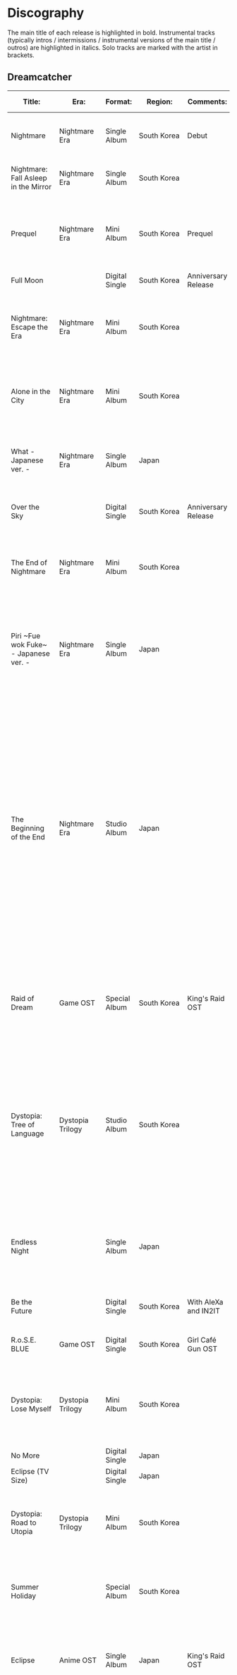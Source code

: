# Discography

The main title of each release is highlighted in bold.
Instrumental tracks (typically intros / intermissions / instrumental versions of the main title / outros) are highlighted in italics.
Solo tracks are marked with the artist in brackets.

## Dreamcatcher

| Title:                                | Era:               | Format:        | Region:       | Comments:            | Release Date: | Track listing: |
| ------------------------------------- | ------------------ | -------------- | ------------- | -------------------- | ------------- | -------------- |
| Nightmare                             | Nightmare Era      | Single Album   | South Korea   | Debut                | 2017-01-13    | 1. *Welcome to Dream*<br/>2. **Chase Me**<br/>3. Emotion<br/>4. *Chase Me* |
| Nightmare: Fall Asleep in the Mirror  | Nightmare Era      | Single Album   | South Korea   |                      | 2017-04-05    | 1. *My Toys*<br/>2. **Good Night**<br/>3. Lullaby<br/> 4. *Good Night* |
| Prequel                               | Nightmare Era      | Mini Album     | South Korea   | Prequel              | 2017-07-27    | 1. *Before and After*<br/>2. **Fly High**<br/>3. Wake Up<br/>4. Sleep Walking<br/>5. Trust Me<br/>6. *Fly High* |
| Full Moon                             |                    | Digital Single | South Korea   | Anniversary Release  | 2018-02-26    | 1. **Full Moon**<br/>2. *Full Moon* |
| Nightmare: Escape the Era             | Nightmare Era      | Mini Album     | South Korea   |                      | 2018-05-10    | 1. *Inside-Outside*<br/>2. **You and I**<br/>3. Mayday<br/>4. Which a Star<br/>5. Scar<br/>6. *You and I* |
| Alone in the City                     | Nightmare Era      | Mini Album     | South Korea   |                      | 2018-09-20    | 1. *Intro*<br/>2. **What**<br/>3. Wonderland<br/>4. Trap<br/>5. July 7th<br/>6. *What* |
| What - Japanese ver. -                | Nightmare Era      | Single Album   | Japan         |                      | 2018-11-21    | 1. **What (Japanese Version)**<br/>2. Chase Me (Japanese Version)<br/>3. I Miss You |
| Over the Sky                          |                    | Digital Single | South Korea   | Anniversary Release  | 2019-01-16    | 1. **Over the Sky**<br/>2. *Over the Sky* |
| The End of Nightmare                  | Nightmare Era      | Mini Album     | South Korea   |                      | 2019-02-13    | 1. *Intro*<br/>2. **Piri**<br/>3. Diamond<br/>4. And There Was No One Left<br/>5. Daydream<br/>6. *Piri* |
| Piri ~Fue wok Fuke~ - Japanese ver. - | Nightmare Era      | Single Album   | Japan         |                      | 2019-03-13    | 1. **Piri (Japanese Version)**<br/>2. Good Night (Japanese Version)<br/>3. Wonderland (Japanese Version) |
| The Beginning of the End              | Nightmare Era      | Studio Album   | Japan         |                      | 2019-09-11    | 1. *Intro*<br/>2. **Breaking Out**<br/>3. My Way<br/>4. Chase Me (Japanese Version)<br/>5. Good Night (Japanese Version)<br/>6. Wonderland (Japanese Version)<br/>7. Piri (Japanese Version)<br/>8. What (Japanese Version)<br/>9. I Miss You<br/>10. And There Was No One Left (Japanese Version)<br/>11. You and I (Japanese Version)<br/>12. *Outro* |
| Raid of Dream                         | Game OST           | Special Album  | South Korea   | King's Raid OST      | 2019-09-18    | 1. *Intro*<br/>2. **Deja Vu**<br/>3. The Curse of the Spider<br/>4. Silent Night<br/>5. Polaris<br/>6. Deja Vu (Japanese Version) |
| Dystopia: Tree of Language            | Dystopia Trilogy   | Studio Album   | South Korea   |                      | 2020-02-18    | 1. *Intro*<br/>2. **Scream**<br/>3. Tension<br/>4. Red Sun<br/>5. Black or White<br/>6. Jazz Bar<br/>7. Sahara<br/>8. In the Frozen<br/>9. Daybreak<br/>10. Full Moon<br/>11. Over the Sky<br/>12. *Outro*<br/>13. *Scream*<br/>14. Paradise [Siyeon] |
| Endless Night                         |                    | Single Album   | Japan         |                      | 2020-03-11    | 1. **Endless Night**<br/>2. Over the Sky (Japanese Version)<br/>3. Silent Night (Japanese Version) |
| Be the Future                         |                    | Digital Single | South Korea   | With AleXa and IN2IT | 2020-05-01    | 1. **Be the Future**<br/>2. *Be the Future* |
| R.o.S.E. BLUE                         | Game OST           | Digital Single | South Korea   | Girl Café Gun OST    | 2020-07-15    | 1. **R.o.S.E. BLUE**<br/>2. *R.o.S.E. BLUE* |
| Dystopia: Lose Myself                 | Dystopia Trilogy   | Mini Album     | South Korea   |                      | 2020-08-17    | 1. *Intro*<br/>2. **BOCA**<br/>3. Break the Wall<br/>4. Can't Get You Out of My Mind<br/>5. Dear<br/>6. *BOCA* |
| No More                               |                    | Digital Single | Japan         |                      | 2020-11-20    | 1. **No More** |
| Eclipse (TV Size)                     |                    | Digital Single | Japan         |                      | 2020-12-25    | 1. **Eclipse (TV Size)** |
| Dystopia: Road to Utopia              | Dystopia Trilogy   | Mini Album     | South Korea   |                      | 2021-01-26    | 1. *Intro*<br/>2. **Odd Eye**<br/>3. Wind Blows<br/>4. Poison Love<br/>5. 4 Memory<br/>6. New Days<br/>7. *Odd Eye* |
| Summer Holiday                        |                    | Special Album  | South Korea   |                      | 2021-07-30    | 1. *Intro*<br/>2. **BEcause**<br/>3. Airplane<br/>4. Whistle<br/>5. Alldaylong<br/>6. A Heart of Sunflower |
| Eclipse                               | Anime OST          | Single Album   | Japan         | King's Raid OST      | 2021-03-24    | 1. *Eclipse*<br/>2. No More<br/>3. Don't Light My Fire<br/>4. *Eclipse*<br/>5. *No More*<br/>6. *Don't Light My Fire* |
| Apocalypse: Save Us                   | Apocalypse Trilogy | Mini Album     | South Korea   |                      | 2022-04-12    | 1. *Intro: Save Us*<br/>2. Locked Inside a Door<br/>3. **Maison**<br/>4. Starlight<br/>5. Together<br/>6. Always<br/>7. *Skit: The Seven Doors*<br/>8. Cherry (Real Miracle) [JiU]<br/>9. No Dot [SuA]<br/>10. Entrancing [Siyeon]<br/>11. Winter [Handong]<br/>12. For [Yoohyeon<br/>13. Beauty Full [Dami]<br/>14. Playground [Gahyun] |
| Apocalypse: Follow Us                 | Apocalypse Trilogy | Mini Album     | South Korea   |                      | 2022-10-11    | 1. *Intro: Chaotical X*<br/>2. **Vision**<br/>3. Fairytale<br/>4. Some Love<br/>5. Rainy Day<br/>6. *Outro: Mother Nature* |
| Reason                                |                    | Digital Single | South Korea   | Anniversary Release  | 2023-01-13    | 1. **Reason**<br/>2. *Reason* |
| Apocalypse: From Us                   | Apocalypse Trilogy | Mini Album     | South Korea   |                      | 2023-05-24    | 1. *Intro: From Us*<br/>2. **Bon Voyage**<br/>3. Demian<br/>4. Propose<br/>5. To You |
| Bon Voyage (Farewell Version)         | Apocalypse Trilogy | Digital Single | International |                      | 2023-09-14    | 1. **Bon Voyage (Farewell Version)**
| VersuS: VillainS                      | VersuS Trilogy     | Mini Album     | South Korea   |                      | 2023-11-22    | 1. *Intro: This My Fashion*<br/>2. **OOTD**<br/>3. Rising<br/>4. Shatter<br/>5. We Are Young |
| VersuS: VirtuouS                      | VersuS Trilogy     | Mini Album     | South Korea   |                      | 2024-07-10    | 1. *Intro: 7\' Dreamcatcher*<br/>2. **Justice**<br/>3. STΦMP!<br/>4. 2 Rings<br/>5. Fireflies |

## Minx

| Title:                                | Format:        | Region:     | Comments: | Release Date: | Track listing: |
| ------------------------------------- | -------------- | ----------- | --------- | ------------- | -------------- |
| Why Did You Come to My Home?          | Digital Single | South Korea | Debut     | 2014-09-18    | 1. **Why Did You Come to My Home?**<br/>2. *Why Did You Come to My Home?* |
| Love Shake                            | Mini Album     | South Korea |           | 2015-07-02    | 1. Superstar Superman<br/>2. **Love Shake**<br/>3. I Just Like You<br/>4. Shut Up<br/>5. Love Shake (DJ Stereo Club Mix)<br/>6. *Love Shake* |
